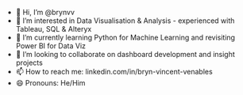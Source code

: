 - 👋 Hi, I’m @brynvv
- 👀 I’m interested in Data Visualisation & Analysis - experienced with Tableau, SQL & Alteryx
- 🌱 I’m currently learning Python for Machine Learning and revisiting Power BI for Data Viz
- 💞️ I’m looking to collaborate on dashboard development and insight projects
- 📫 How to reach me: linkedin.com/in/bryn-vincent-venables
- 😄 Pronouns: He/Him
<!-- - ⚡ Fun fact: -->

<!---
brynvv/brynvv is a ✨ special ✨ repository because its `README.md` (this file) appears on your GitHub profile.
You can click the Preview link to take a look at your changes.
--->
